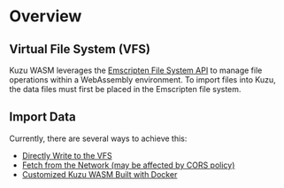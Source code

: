 # Overview

## Virtual File System (VFS)
Kuzu WASM leverages the [Emscripten File System API](https://emscripten.org/docs/api_reference/Filesystem-API.html) to manage file operations within a WebAssembly environment. To import files into Kuzu, the data files must first be placed in the Emscripten file system.

## Import Data
Currently, there are several ways to achieve this:

- [Directly Write to the VFS](writing-to-file)
- [Fetch from the Network (may be affected by CORS policy)](fetch-from-network)
- [Customized Kuzu WASM Built with Docker](build-with-docker)

